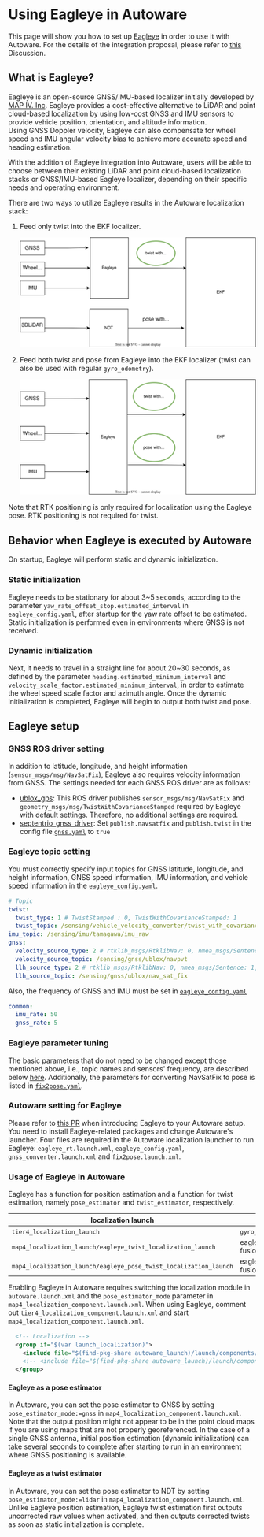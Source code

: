 # Using Eagleye in Autoware

This page will show you how to set up [Eagleye](https://github.com/MapIV/eagleye) in order to use it with Autoware.
For the details of the integration proposal, please refer to [this](https://github.com/orgs/autowarefoundation/discussions/3257) Discussion.

## What is Eagleye?

Eagleye is an open-source GNSS/IMU-based localizer initially developed by [MAP IV. Inc](https://map4.jp/).
Eagleye provides a cost-effective alternative to LiDAR and point cloud-based localization by using low-cost GNSS and IMU sensors to provide vehicle position, orientation, and altitude information.  
Using GNSS Doppler velocity, Eagleye can also compensate for wheel speed and IMU angular velocity bias to achieve more accurate speed and heading estimation.

With the addition of Eagleye integration into Autoware, users will be able to choose between their existing LiDAR and point cloud-based localization stacks or GNSS/IMU-based Eagleye localizer, depending on their specific needs and operating environment.

There are two ways to utilize Eagleye results in the Autoware localization stack:

1. Feed only twist into the EKF localizer.

   ![Eagleye twist integration](images/eagleye-integration-guide/eagleye_twist.drawio.svg)

2. Feed both twist and pose from Eagleye into the EKF localizer (twist can also be used with regular `gyro_odometry`).

   ![Eagleye pose twist integration](images/eagleye-integration-guide/eagleye_pose_twist.drawio.svg)

Note that RTK positioning is only required for localization using the Eagleye pose. RTK positioning is not required for twist.

## Behavior when Eagleye is executed by Autoware

On startup, Eagleye will perform static and dynamic initialization.

### Static initialization

Eagleye needs to be stationary for about 3~5 seconds, according to the parameter `yaw_rate_offset_stop.estimated_interval` in `eagleye_config.yaml`, after startup for the yaw rate offset to be estimated.
Static initialization is performed even in environments where GNSS is not received.

### Dynamic initialization

Next, it needs to travel in a straight line for about 20~30 seconds, as defined by the parameter `heading.estimated_minimum_interval` and `velocity_scale_factor.estimated_minimum_interval`, in order to estimate the wheel speed scale factor and azimuth angle. Once the dynamic initialization is completed, Eagleye will begin to output both twist and pose.

## Eagleye setup

### GNSS ROS driver setting

In addition to latitude, longitude, and height information (`sensor_msgs/msg/NavSatFix`), Eagleye also requires velocity information from GNSS.
The settings needed for each GNSS ROS driver are as follows:

- [ublox_gps](https://github.com/KumarRobotics/ublox/tree/humble-devel/ublox_gps): This ROS driver publishes `sensor_msgs/msg/NavSatFix` and `geometry_msgs/msg/TwistWithCovarianceStamped` required by Eagleye with default settings. Therefore, no additional settings are required.
- [septentrio_gnss_driver](https://github.com/septentrio-gnss/septentrio_gnss_driver/tree/ros2): Set `publish.navsatfix` and `publish.twist` in the config file [`gnss.yaml`](https://github.com/septentrio-gnss/septentrio_gnss_driver/blob/ros2/config/gnss.yaml#L90) to `true`

### Eagleye topic setting

You must correctly specify input topics for GNSS latitude, longitude, and height information, GNSS speed information, IMU information, and vehicle speed information in the [`eagleye_config.yaml`](https://github.com/MapIV/autoware_launch/blob/3f04a9dd7bc4a4c49d4ec790e3f6b9958ab822da/autoware_launch/config/localization/eagleye_config.param.yaml#L7-L16).

```yaml
# Topic
twist:
  twist_type: 1 # TwistStamped : 0, TwistWithCovarianceStamped: 1
  twist_topic: /sensing/vehicle_velocity_converter/twist_with_covariance
imu_topic: /sensing/imu/tamagawa/imu_raw
gnss:
  velocity_source_type: 2 # rtklib_msgs/RtklibNav: 0, nmea_msgs/Sentence: 1, ublox_msgs/NavPVT: 2, geometry_msgs/TwistWithCovarianceStamped: 3
  velocity_source_topic: /sensing/gnss/ublox/navpvt
  llh_source_type: 2 # rtklib_msgs/RtklibNav: 0, nmea_msgs/Sentence: 1, sensor_msgs/NavSatFix: 2
  llh_source_topic: /sensing/gnss/ublox/nav_sat_fix
```

Also, the frequency of GNSS and IMU must be set in [`eagleye_config.yaml`](https://github.com/MapIV/autoware_launch/blob/3f04a9dd7bc4a4c49d4ec790e3f6b9958ab822da/autoware_launch/config/localization/eagleye_config.param.yaml#L36)

```yaml
common:
  imu_rate: 50
  gnss_rate: 5
```

### Eagleye parameter tuning

The basic parameters that do not need to be changed except those mentioned above, i.e., topic names and sensors' frequency, are described below [here](https://github.com/MapIV/eagleye/tree/autoware-main/eagleye_rt/config).
Additionally, the parameters for converting NavSatFix to pose is listed in [`fix2pose.yaml`](https://github.com/MapIV/eagleye/blob/autoware-main/eagleye_util/fix2pose/launch/fix2pose.xml).

### Autoware setting for Eagleye

Please refer to [this PR](https://github.com/autowarefoundation/autoware/pull/3261) when introducing Eagleye to your Autoware setup.
You need to install Eagleye-related packages and change Autoware's launcher.
Four files are required in the Autoware localization launcher to run Eagleye: `eagleye_rt.launch.xml`, `eagleye_config.yaml`, `gnss_converter.launch.xml` and `fix2pose.launch.xml`.

### Usage of Eagleye in Autoware

Eagleye has a function for position estimation and a function for twist estimation, namely `pose_estimator` and `twist_estimator`, respectively.

| localization launch                                               | twist estimator                   | pose estimator                    |
| ----------------------------------------------------------------- | --------------------------------- | --------------------------------- |
| `tier4_localization_launch`                                       | `gyro_odometry`                   | NDT                               |
| `map4_localization_launch/eagleye_twist_localization_launch`      | eagleye_rt(gyro/odom/gnss fusion) | NDT                               |
| `map4_localization_launch/eagleye_pose_twist_localization_launch` | eagleye_rt(gyro/odom/gnss fusion) | eagleye_rt(gyro/odom/gnss fusion) |

Enabling Eagleye in Autoware requires switching the localization module in `autoware.launch.xml` and the `pose_estimator_mode` parameter in `map4_localization_component.launch.xml`.
When using Eagleye, comment out `tier4_localization_component.launch.xml` and start `map4_localization_component.launch.xml`.

```xml
  <!-- Localization -->
  <group if="$(var launch_localization)">
    <include file="$(find-pkg-share autoware_launch)/launch/components/map4_localization_component.launch.xml"/>
    <!-- <include file="$(find-pkg-share autoware_launch)/launch/components/tier4_localization_component.launch.xml"/> -->
  </group>
```

#### Eagleye as a pose estimator

In Autoware, you can set the pose estimator to GNSS by setting `pose_estimator_mode:=gnss` in `map4_localization_component.launch.xml`.
Note that the output position might not appear to be in the point cloud maps if you are using maps that are not properly georeferenced.
In the case of a single GNSS antenna, initial position estimation (dynamic initialization) can take several seconds to complete after starting to run in an environment where GNSS positioning is available.

#### Eagleye as a twist estimator

In Autoware, you can set the pose estimator to NDT by setting `pose_estimator_mode:=lidar` in `map4_localization_component.launch.xml`.
Unlike Eagleye position estimation, Eagleye twist estimation first outputs uncorrected raw values when activated, and then outputs corrected twists as soon as static initialization is complete.
